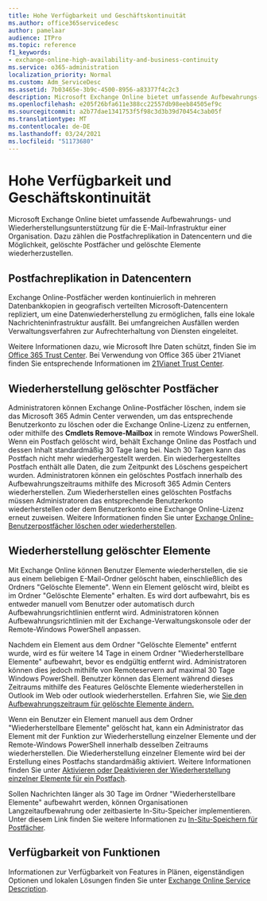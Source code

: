 ```yaml
---
title: Hohe Verfügbarkeit und Geschäftskontinuität
ms.author: office365servicedesc
author: pamelaar
audience: ITPro
ms.topic: reference
f1_keywords:
- exchange-online-high-availability-and-business-continuity
ms.service: o365-administration
localization_priority: Normal
ms.custom: Adm_ServiceDesc
ms.assetid: 7b03465e-3b9c-4500-8956-a83377f4c2c3
description: Microsoft Exchange Online bietet umfassende Aufbewahrungs- und Wiederherstellungsunterstützung für die E-Mail-Infrastruktur einer Organisation. Dazu zählen die Postfachreplikation in Datencentern und die Möglichkeit, gelöschte Postfächer und gelöschte Elemente wiederherzustellen.
ms.openlocfilehash: e205f26bfa611e388cc22557db98eeb84505ef9c
ms.sourcegitcommit: a2b77dae1341753f5f98c3d3b39d70454c3ab05f
ms.translationtype: MT
ms.contentlocale: de-DE
ms.lasthandoff: 03/24/2021
ms.locfileid: "51173680"
---
```

# <a name="high-availability-and-business-continuity"></a>Hohe Verfügbarkeit und Geschäftskontinuität

Microsoft Exchange Online bietet umfassende Aufbewahrungs- und Wiederherstellungsunterstützung für die E-Mail-Infrastruktur einer Organisation. Dazu zählen die Postfachreplikation in Datencentern und die Möglichkeit, gelöschte Postfächer und gelöschte Elemente wiederherzustellen.
  
## <a name="mailbox-replication-at-data-centers"></a>Postfachreplikation in Datencentern

Exchange Online-Postfächer werden kontinuierlich in mehreren Datenbankkopien in geografisch verteilten Microsoft-Datencentern repliziert, um eine Datenwiederherstellung zu ermöglichen, falls eine lokale Nachrichteninfrastruktur ausfällt. Bei umfangreichen Ausfällen werden Verwaltungsverfahren zur Aufrechterhaltung von Diensten eingeleitet.
  
Weitere Informationen dazu, wie Microsoft Ihre Daten schützt, finden Sie im [Office 365 Trust Center](https://go.microsoft.com/fwlink/p/?LinkId=299135). Bei Verwendung von Office 365 über 21Vianet finden Sie entsprechende Informationen im [21Vianet Trust Center](https://www.21vbluecloud.com/office365/trustcenter/onlineservices.mdl).
  
## <a name="deleted-mailbox-recovery"></a>Wiederherstellung gelöschter Postfächer

Administratoren können Exchange Online-Postfächer löschen, indem sie das Microsoft 365 Admin Center verwenden, um das entsprechende Benutzerkonto zu löschen oder die Exchange Online-Lizenz zu entfernen, oder mithilfe des **Cmdlets Remove-Mailbox** in remote Windows PowerShell. Wenn ein Postfach gelöscht wird, behält Exchange Online das Postfach und dessen Inhalt standardmäßig 30 Tage lang bei. Nach 30 Tagen kann das Postfach nicht mehr wiederhergestellt werden. Ein wiederhergestelltes Postfach enthält alle Daten, die zum Zeitpunkt des Löschens gespeichert wurden. Administratoren können ein gelöschtes Postfach innerhalb des Aufbewahrungszeitraums mithilfe des Microsoft 365 Admin Centers wiederherstellen. Zum Wiederherstellen eines gelöschten Postfachs müssen Administratoren das entsprechende Benutzerkonto wiederherstellen oder dem Benutzerkonto eine Exchange Online-Lizenz erneut zuweisen. Weitere Informationen finden Sie unter [Exchange Online-Benutzerpostfächer löschen oder wiederherstellen](/exchange/recipients-in-exchange-online/delete-or-restore-mailboxes).
  
## <a name="deleted-item-recovery"></a>Wiederherstellung gelöschter Elemente

Mit Exchange Online können Benutzer Elemente wiederherstellen, die sie aus einem beliebigen E-Mail-Ordner gelöscht haben, einschließlich des Ordners "Gelöschte Elemente". Wenn ein Element gelöscht wird, bleibt es im Ordner "Gelöschte Elemente" erhalten. Es wird dort aufbewahrt, bis es entweder manuell vom Benutzer oder automatisch durch Aufbewahrungsrichtlinien entfernt wird. Administratoren können Aufbewahrungsrichtlinien mit der Exchange-Verwaltungskonsole oder der Remote-Windows PowerShell anpassen.
  
Nachdem ein Element aus dem Ordner "Gelöschte Elemente" entfernt wurde, wird es für weitere 14 Tage in einem Ordner "Wiederherstellbare Elemente" aufbewahrt, bevor es endgültig entfernt wird. Administratoren können dies jedoch mithilfe von Remoteservern auf maximal 30 Tage Windows PowerShell. Benutzer können das Element während dieses Zeitraums mithilfe des Features Gelöschte Elemente wiederherstellen in Outlook im Web oder outlook wiederherstellen. Erfahren Sie, wie [Sie den Aufbewahrungszeitraum für gelöschte Elemente ändern.](/exchange/recipients-in-exchange-online/manage-user-mailboxes/change-deleted-item-retention)
  
Wenn ein Benutzer ein Element manuell aus dem Ordner "Wiederherstellbare Elemente" gelöscht hat, kann ein Administrator das Element mit der Funktion zur Wiederherstellung einzelner Elemente und der Remote-Windows PowerShell innerhalb desselben Zeitraums wiederherstellen. Die Wiederherstellung einzelner Elemente wird bei der Erstellung eines Postfachs standardmäßig aktiviert. Weitere Informationen finden Sie unter [Aktivieren oder Deaktivieren der Wiederherstellung einzelner Elemente für ein Postfach](/exchange/recipients-in-exchange-online/manage-user-mailboxes/enable-or-disable-single-item-recovery).
  
Sollen Nachrichten länger als 30 Tage im Ordner "Wiederherstellbare Elemente" aufbewahrt werden, können Organisationen Langzeitaufbewahrung oder zeitbasierte In-Situ-Speicher implementieren. Unter diesem Link finden Sie weitere Informationen zu [In-Situ-Speichern für Postfächer](/exchange/security-and-compliance/in-place-and-litigation-holds).
  
## <a name="feature-availability"></a>Verfügbarkeit von Funktionen

Informationen zur Verfügbarkeit von Features in Plänen, eigenständigen Optionen und lokalen Lösungen finden Sie unter [Exchange Online Service Description](exchange-online-service-description.md).
